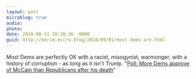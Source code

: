 ```yaml
---
layout: post
microblog: true
audio: 
photo: 
date: 2018-08-31 20:28:36 -0800
guid: http://kerim.micro.blog/2018/09/01/most-dems-are.html
---
```

Most Dems are perfectly OK with a racist, misogynist, warmonger, with a history of corruption - as long as it isn't Trump.  "[Poll: More Dems approve of McCain than Republicans after his death](http://thehill.com/blogs/blog-briefing-room/news/404587-poll-more-dems-approve-of-mccain-than-republicans-after-his)"
